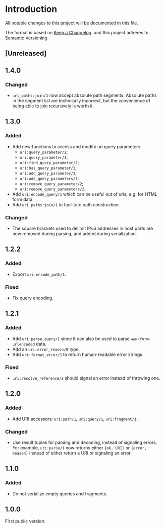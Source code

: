 # Introduction

All notable changes to this project will be documented in this file.

The format is based on [Keep a
Changelog](https://keepachangelog.com/en/1.0.0/), and this project
adheres to [Semantic Versioning](https://semver.org/spec/v2.0.0.html).

## [Unreleased]

## 1.4.0

### Changed

- `uri_paths:join/1` now accept absolute path segments. Absolute paths in the
  segment list are technically incorrect, but the convenience of being able to
  join recursively is worth it.

## 1.3.0

### Added

- Add new functions to access and modify uri query parameters:
  - `uri:query_parameter/2`;
  - `uri:query_parameter/3`;
  - `uri:find_query_parameter/2`;
  - `uri:has_query_parameter/2`;
  - `uri:add_query_parameter/3`;
  - `uri:add_query_parameters/2`;
  - `uri:remove_query_parameter/2`;
  - `uri:remove_query_parameters/2`.
- Add `uri:encode_query/1` which can be useful out of uris, e.g. for
  HTML form data.
- Add `uri_paths:join/1` to facilitate path construction.

### Changed

- The square brackets used to delimit IPv6 addresses in host parts are now
  removed during parsing, and added during serialization.

## 1.2.2

### Added

- Export `uri:encode_path/1`.

### Fixed

- Fix query encoding.

## 1.2.1

### Added

- Add `uri:parse_query/1` since it can also be used to parse
  `www-form-urlencoded` data.
- Add an `uri:error_reason/0` type.
- Add `uri:format_error/1` to return human-readable error strings.

### Fixed

- `uri:resolve_reference/2` should signal an error instead of throwing one.

## 1.2.0

### Added

- Add URI accessors: `uri:path/1`, `uri:query/1`, `uri:fragment/1`.

### Changed

- Use result tuples for parsing and decoding, instead of signaling
  errors. For example, `uri:parse/1` now returns either `{ok, URI}` or
  `{error, Reason}` instead of either return a URI or signaling an
  error.

## 1.1.0

### Added

- Do not serialize empty queries and fragments.

## 1.0.0

First public version.
